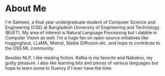 # About Me
I'm Sameen, a final year undergraduate student of Computer Science and Engineering (CSE) at Bangladesh University of Engineering and Technology (BUET). My area of interest is Natural Language Processing but I dabble in Computer Vision as well. I'm a huge fan on open-source initiatives like huggingface, LLaMA, Mistral, Stable Diffusion etc. and hope to contribute to the OSS ML community.

Besides NLP, I like reading fiction. Kafka is my favorite and Nabokov, my guilty pleasure. I also like learning bits and pieces of various languages but hope to learn some to fluency if I ever have the time. 


